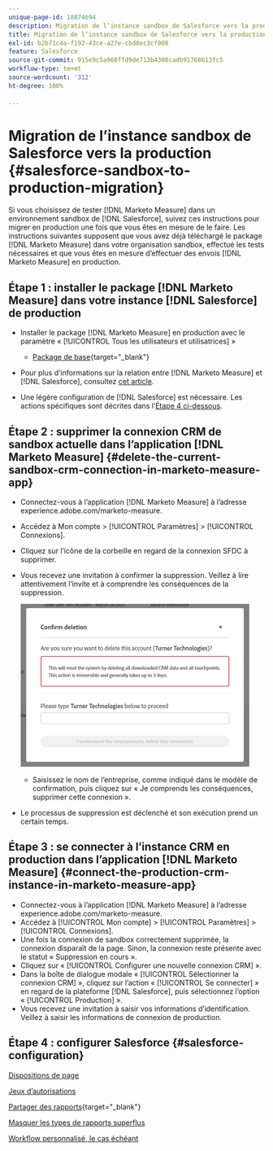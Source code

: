 ```yaml
---
unique-page-id: 18874694
description: Migration de l’instance sandbox de Salesforce vers la production -  [!DNL Marketo Measure]
title: Migration de l’instance sandbox de Salesforce vers la production
exl-id: b2b71c4a-f192-43ce-a27e-cbd0ec3cf008
feature: Salesforce
source-git-commit: 915e9c5a968ffd9de713b4308cadb91768613fc5
workflow-type: tm+mt
source-wordcount: '312'
ht-degree: 100%

---
```


# Migration de l’instance sandbox de Salesforce vers la production {#salesforce-sandbox-to-production-migration}

Si vous choisissez de tester [!DNL Marketo Measure] dans un environnement sandbox de [!DNL Salesforce], suivez ces instructions pour migrer en production une fois que vous êtes en mesure de le faire. Les instructions suivantes supposent que vous avez déjà téléchargé le package [!DNL Marketo Measure] dans votre organisation sandbox, effectué les tests nécessaires et que vous êtes en mesure d’effectuer des envois [!DNL Marketo Measure] en production.

## Étape 1 : installer le package [!DNL Marketo Measure] dans votre instance [!DNL Salesforce] de production

* Installer le package [!DNL Marketo Measure] en production avec le paramètre « [!UICONTROL Tous les utilisateurs et utilisatrices] »

   * [Package de base](https://appexchange.salesforce.com/appxListingDetail?listingId=a0N3000000B3KLuEAN){target="_blank"}

* Pour plus d’informations sur la relation entre [!DNL Marketo Measure] et [!DNL Salesforce], consultez [cet article](/help/configuration-and-setup/marketo-measure-and-salesforce/how-marketo-measure-and-salesforce-interact.md).
* Une légère configuration de [!DNL Salesforce] est nécessaire. Les actions spécifiques sont décrites dans l’[Étape 4 ci-dessous](#salesforce-configuration).

## Étape 2 : supprimer la connexion CRM de sandbox actuelle dans l’application [!DNL Marketo Measure] {#delete-the-current-sandbox-crm-connection-in-marketo-measure-app}

* Connectez-vous à l’application [!DNL Marketo Measure] à l’adresse experience.adobe.com/marketo-measure.
* Accédez à Mon compte > [!UICONTROL Paramètres] > [!UICONTROL Connexions].
* Cliquez sur l’icône de la corbeille en regard de la connexion SFDC à supprimer.
* Vous recevez une invitation à confirmer la suppression. Veillez à lire attentivement l’invite et à comprendre les conséquences de la suppression.

  ![](assets/salesforce-sandbox-to-production-migration-1.png)

   * Saisissez le nom de l’entreprise, comme indiqué dans le modèle de confirmation, puis cliquez sur « Je comprends les conséquences, supprimer cette connexion ».
* Le processus de suppression est déclenché et son exécution prend un certain temps.

## Étape 3 : se connecter à l’instance CRM en production dans l’application [!DNL Marketo Measure] {#connect-the-production-crm-instance-in-marketo-measure-app}

* Connectez-vous à l’application [!DNL Marketo Measure] à l’adresse experience.adobe.com/marketo-measure.
* Accédez à [!UICONTROL Mon compte] > [!UICONTROL Paramètres] > [!UICONTROL Connexions].
* Une fois la connexion de sandbox correctement supprimée, la connexion disparaît de la page. Sinon, la connexion reste présente avec le statut « Suppression en cours ».
* Cliquez sur « [!UICONTROL Configurer une nouvelle connexion CRM] ».
* Dans la boîte de dialogue modale « [!UICONTROL Sélectionner la connexion CRM] », cliquez sur l’action « [!UICONTROL Se connecter] » en regard de la plateforme [!DNL Salesforce], puis sélectionnez l’option « [!UICONTROL Production] ».
* Vous recevez une invitation à saisir vos informations d’identification. Veillez à saisir les informations de connexion de production.

## Étape 4 : configurer Salesforce {#salesforce-configuration}

[Dispositions de page](/help/configuration-and-setup/marketo-measure-and-salesforce/page-layout-instructions.md)

[Jeux d’autorisations](/help/configuration-and-setup/marketo-measure-and-salesforce/marketo-measure-permission-sets.md)

[Partager des rapports](https://help.salesforce.com/s/articleView?language=en_US&amp;id=analytics_share_folder.htm&amp;type=0){target="_blank"}

[Masquer les types de rapports superflus](/help/configuration-and-setup/marketo-measure-and-salesforce/hiding-unnecessary-report-types.md)

[Workflow personnalisé, le cas échéant](/help/advanced-marketo-measure-features/custom-revenue-amount/using-a-custom-revenue-amount-field.md)
